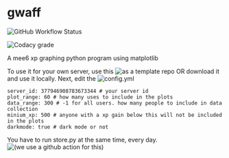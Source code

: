# gwaff

![GitHub Workflow Status](https://img.shields.io/github/workflow/status/bwac2517/gwaff/record-xp-data?style=flat-square)

![Codacy grade](https://img.shields.io/codacy/grade/ca5609bf92774f9ea1d6b55cbea6dfed?style=flat-square)


A mee6 xp graphing python program using matplotlib

To use it for your own server, use this ![as a template repo](https://github.com/bwac2517/gwaff/generate) OR download it and use it locally.
Next, edit the ![config.yml](https://github.com/bwac2517/gwaff/blob/master/config.yml)

```
server_id: 377946908783673344 # your server id
plot_range: 60 # how many uses to include in the plots
data_range: 300 # -1 for all users. how many people to include in data collection
minium_xp: 500 # anyone with a xp gain below this will not be included in the plots
darkmode: true # dark mode or not
```

You have to run store.py at the same time, every day.
![(we use a github action for this)](https://github.com/bwac2517/gwaff/blob/master/.github/workflows/main.yml)
